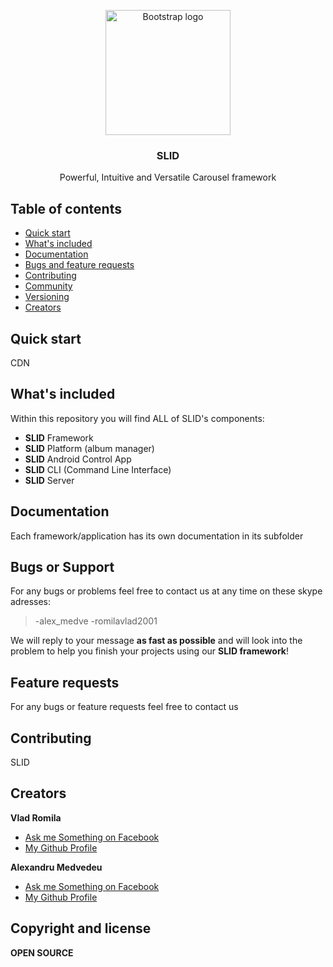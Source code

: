 
<p align="center">
    <img src="https://svgshare.com/i/C2w.svg" alt="Bootstrap logo" width="200" height="200">
</p>

<h3 align="center">SLID</h3>

<p align="center">
  Powerful, Intuitive and Versatile Carousel framework
</p>


## Table of contents

- [Quick start](#quick-start)
- [What's included](#whats-included)
- [Documentation](#documentation)
- [Bugs and feature requests](#bugs-and-feature-requests)
- [Contributing](#contributing)
- [Community](#community)
- [Versioning](#versioning)
- [Creators](#creators)


## Quick start

CDN


## What's included

Within this repository you will find ALL of SLID's components:

- **SLID** Framework
- **SLID** Platform (album manager)
- **SLID** Android Control App  
- **SLID** CLI (Command Line Interface)
- **SLID** Server

## Documentation

Each framework/application has its own documentation
in its subfolder


## Bugs or Support

For any bugs or problems feel free to contact us at any time on these skype adresses: 
>-alex_medve
>-romilavlad2001

We will reply to your message **as fast as possible** and will look into the problem to help you finish your projects using our **SLID framework**!

## Feature requests

For any bugs or feature requests feel free to contact us  

## Contributing

SLID


## Creators

**Vlad Romila**

- [Ask me Something on Facebook](https://www.facebook.com/vladromila)
- [My Github Profile](https://github.com/vladromila)


**Alexandru Medvedeu**

- [Ask me Something on Facebook](https://www.facebook.com/polarulromaniei)
- [My Github Profile](https://github.com/alexmedve)


## Copyright and license

**OPEN SOURCE**
